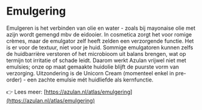 # Emulgering

Emulgeren is het verbinden van olie en water - zoals bij mayonaise olie met azijn wordt gemengd mbv de eidooier. In cosmetica zorgt het voor romige crèmes, maar de emulgator zelf heeft zelden een verzorgende functie. Het is er voor de textuur, niet voor je huid. Sommige emulgatoren kunnen zelfs de huidbarrière verstoren of het microbioom uit balans brengen, wat op termijn tot irritatie of schade leidt. Daarom werkt Azulan vrijwel niet met emulsies; onze op maat gemaakte huidolie blijft de puurste vorm van verzorging. Uitzondering is de Unicorn Cream (momenteel enkel in pre-order) - een zachte emulsie mét huidliefde als kernfunctie.

👉 Lees meer: [https://azulan.nl/atlas/emulgering](https://azulan.nl/atlas/emulgering)